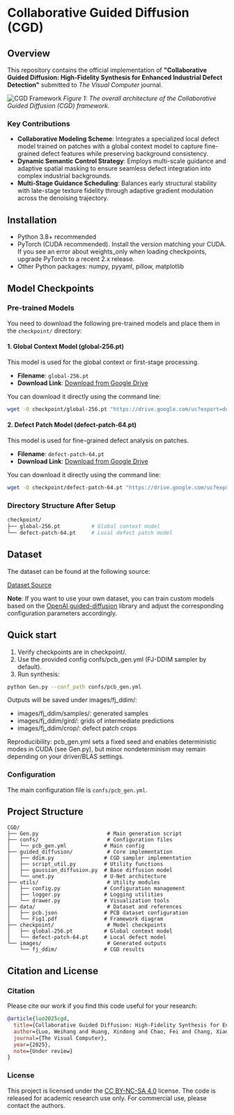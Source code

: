 # Collaborative Guided Diffusion (CGD)

## Overview

This repository contains the official implementation of **"Collaborative Guided Diffusion: High-Fidelity Synthesis for Enhanced Industrial Defect Detection"** submitted to *The Visual Computer* journal.

![CGD Framework](data/framework.png)
*Figure 1: The overall architecture of the Collaborative Guided Diffusion (CGD) framework.*

### Key Contributions

- **Collaborative Modeling Scheme**: Integrates a specialized local defect model trained on patches with a global context model to capture fine-grained defect features while preserving background consistency.
- **Dynamic Semantic Control Strategy**: Employs multi-scale guidance and adaptive spatial masking to ensure seamless defect integration into complex industrial backgrounds.
- **Multi-Stage Guidance Scheduling**: Balances early structural stability with late-stage texture fidelity through adaptive gradient modulation across the denoising trajectory.

## Installation

- Python 3.8+ recommended
- PyTorch (CUDA recommended). Install the version matching your CUDA. If you see an error about weights_only when loading checkpoints, upgrade PyTorch to a recent 2.x release.
- Other Python packages: numpy, pyyaml, pillow, matplotlib

## Model Checkpoints

### Pre-trained Models

You need to download the following pre-trained models and place them in the `checkpoint/` directory:

#### 1. Global Context Model (global-256.pt)

This model is used for the global context or first-stage processing.

- **Filename**: `global-256.pt`
- **Download Link**: [Download from Google Drive](https://drive.google.com/uc?export=download&id=1axJMm0fpg0v2HIApxz0IIaY0WTDKalCH)

You can download it directly using the command line:

```bash
wget -O checkpoint/global-256.pt "https://drive.google.com/uc?export=download&id=1axJMm0fpg0v2HIApxz0IIaY0WTDKalCH"
```

#### 2. Defect Patch Model (defect-patch-64.pt)

This model is used for fine-grained defect analysis on patches.

- **Filename**: `defect-patch-64.pt`
- **Download Link**: [Download from Google Drive](https://drive.google.com/uc?export=download&id=1GHT-q1XjF_aCmInp_g5gMruX3yih-iyM)

You can download it directly using the command line:

```bash
wget -O checkpoint/defect-patch-64.pt "https://drive.google.com/uc?export=download&id=1GHT-q1XjF_aCmInp_g5gMruX3yih-iyM"
```

### Directory Structure After Setup

```bash
checkpoint/
├── global-256.pt          # Global context model
└── defect-patch-64.pt     # Local defect patch model
```

## Dataset

The dataset can be found at the following source:

[Dataset Source](https://robotics.pkusz.edu.cn/resources/dataset/)

**Note**: If you want to use your own dataset, you can train custom models based on the [OpenAI guided-diffusion](https://github.com/openai/guided-diffusion) library and adjust the corresponding configuration parameters accordingly.



## Quick start

1) Verify checkpoints are in checkpoint/.
2) Use the provided config confs/pcb_gen.yml (FJ-DDIM sampler by default).
3) Run synthesis:

```bash
python Gen.py --conf_path confs/pcb_gen.yml
```

Outputs will be saved under images/fj_ddim/:

- images/fj_ddim/samples/: generated samples
- images/fj_ddim/gird/: grids of intermediate predictions
- images/fj_ddim/crop/: defect patch crops

Reproducibility: pcb_gen.yml sets a fixed seed and enables deterministic modes in CUDA (see Gen.py), but minor nondeterminism may remain depending on your driver/BLAS settings.

### Configuration

The main configuration file is `confs/pcb_gen.yml`.

## Project Structure

```text
CGD/
├── Gen.py                      # Main generation script
├── confs/                      # Configuration files
│   └── pcb_gen.yml            # Main config
├── guided_diffusion/           # Core implementation
│   ├── ddim.py                # CGD sampler implementation
│   ├── script_util.py         # Utility functions
│   ├── gaussian_diffusion.py  # Base diffusion model
│   └── unet.py                # U-Net architecture
├── utils/                      # Utility modules
│   ├── config.py              # Configuration management
│   ├── logger.py              # Logging utilities
│   └── drawer.py              # Visualization tools
├── data/                       # Dataset and references
│   ├── pcb.json               # PCB dataset configuration
│   └── Fig1.pdf               # Framework diagram
├── checkpoint/                 # Model checkpoints
│   ├── global-256.pt          # Global context model
│   └── defect-patch-64.pt     # Local defect model
└── images/                     # Generated outputs
    └── fj_ddim/               # CGD results
```

## Citation and License

### Citation

Please cite our work if you find this code useful for your research:

```bibtex
@article{luo2025cgd,
  title={Collaborative Guided Diffusion: High-Fidelity Synthesis for Enhanced Industrial Defect Detection},
  author={Luo, Weihang and Huang, Xindong and Chao, Fei and Chang, Xiang and Shi, Hua and Zhang, Hongyi and Jiang, Huali and Gao, Xingen},
  journal={The Visual Computer},
  year={2025},
  note={Under review}
}
```

### License

This project is licensed under the [CC BY-NC-SA 4.0](https://creativecommons.org/licenses/by-nc-sa/4.0/) license. The code is released for academic research use only. For commercial use, please contact the authors.



